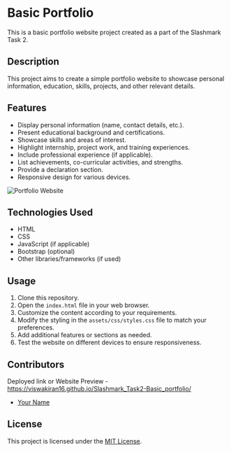 # Basic Portfolio

This is a basic portfolio website project created as a part of the Slashmark Task 2.

## Description

This project aims to create a simple portfolio website to showcase personal information, education, skills, projects, and other relevant details.

## Features

- Display personal information (name, contact details, etc.).
- Present educational background and certifications.
- Showcase skills and areas of interest.
- Highlight internship, project work, and training experiences.
- Include professional experience (if applicable).
- List achievements, co-curricular activities, and strengths.
- Provide a declaration section.
- Responsive design for various devices.

![Portfolio Website](https://github.com/viswakiran16/Slashmark_Task2-Basic_portfolio/blob/8ccc4ec2e1bb8648988f0b342b5e4b7b54319ff5/Screenshot%20(2).png)


## Technologies Used

- HTML
- CSS
- JavaScript (if applicable)
- Bootstrap (optional)
- Other libraries/frameworks (if used)



## Usage

1. Clone this repository.
2. Open the `index.html` file in your web browser.
3. Customize the content according to your requirements.
4. Modify the styling in the `assets/css/styles.css` file to match your preferences.
5. Add additional features or sections as needed.
6. Test the website on different devices to ensure responsiveness.

## Contributors

Deployed link or Website Preview - https://viswakiran16.github.io/Slashmark_Task2-Basic_portfolio/

- [Your Name](https://github.com/your-username)

## License

This project is licensed under the [MIT License](https://opensource.org/licenses/MIT).

